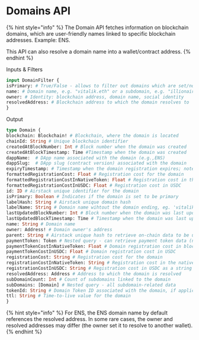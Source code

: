 # Domains API

{% hint style="info" %}
The Domain API fetches information on blockchain domains, which are user-friendly names linked to specific blockchain addresses. Example: ENS.

This API can also resolve a domain name into a wallet/contract address.
{% endhint %}

Inputs & Filters

```graphql
input DomainFilter {
isPrimary: # True/False - allows to filter out domains which are set/not set as primary
name: # Domain name, e.g. "vitalik.eth" or a subdomain, e.g. "illionaire.illionaire.eth"
owner: # Identity: blockchain address, domain name, social identity
resolvedAddress: # Blockchain address to which the domain resolves to
}
```

Output

```graphql
type Domain {
blockchain: Blockchain! # Blockchain, where the domain is located
chainId: String # Unique blockchain identifier
createdAtBlockNumber: Int # Block number when the domain was created
createdAtBlockTimestamp: Time #Timestamp when the domain was created
dappName:  # DApp name associated with the domain (e.g.,ENS)
dappSlug:  # DApp slug (contract version) associated with the domain
expiryTimestamp: # Timestamp when the domain registration expires; note - ENS has a 3-month grace period after the expiry timestamp
formattedRegistrationCost: Float # Registration cost for the domain
formattedRegistrationCostInNativeToken: Float # Registration cost in the native token
formattedRegistrationCostInUSDC: Float # Registration cost in USDC
id: ID # Airstack unique identifier for the domain
isPrimary: Boolean # Indicates if the domain is set to be primary
labelHash: String # Airstack unique domain hash
labelName: String # Domain name wihtout the domain ending, eg. 'vitalik' instead of 'vitalik.eth'
lastUpdatedBlockNumber: Int # Block number when the domain was last updated
lastUpdatedBlockTimestamp: Time # Timestamp when the domain was last updated
name: String # Domain name
owner: Address! # Domain owner's address
parent: String # Airstack unique hash to retrieve on-chain data to be used in filters
paymentToken: Token # Nested query - can retrieve payment token data (name, symbol, etc.)
paymentTokenCostInNativeToken: Float # Domain registration cost in blockchain native token
paymentTokenCostInUSDC: Float # Domain registration cost in USDC
registrationCost: String # Registration cost for the domain
registrationCostInNativeToken: String # Registration cost in the native token
registrationCostInUSDC: String # Registration cost in USDC as a string
resolvedAddress: Address # Address to which the domain is resolved
subDomainCount: Int # Count of subdomains linked to the domain
subDomains: [Domain] # Nested query - all subdomain-related data
tokenId: String # Domain Token ID associated with the domain, if applicable
ttl: String # Time-to-live value for the domain
}
```

{% hint style="info" %}
For ENS, the ENS domain name by default references the resolved address. In some rare cases, the owner and resolved addresses may differ (the owner set it to resolve to another wallet).
{% endhint %}
